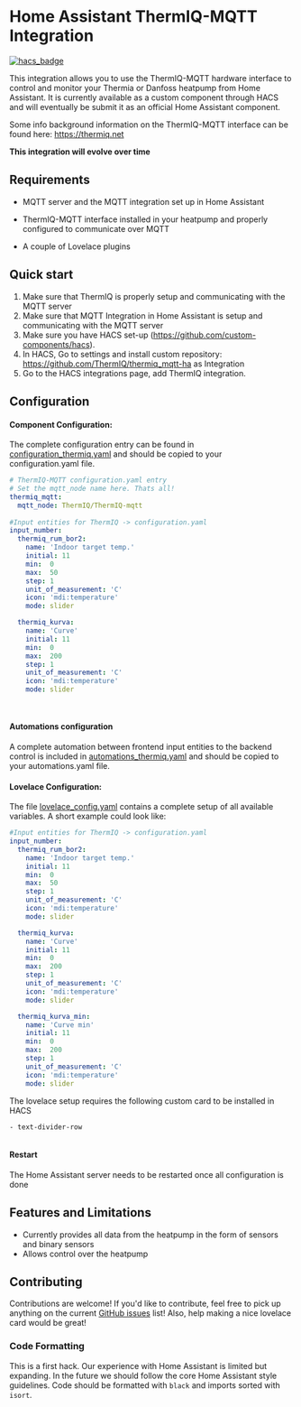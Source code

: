 # Home Assistant ThermIQ-MQTT Integration
[![hacs_badge](https://img.shields.io/badge/HACS-Custom-orange.svg)](https://github.com/custom-components/hacs)

This integration allows you to use the ThermIQ-MQTT hardware interface to control and monitor your Thermia or Danfoss heatpump from Home Assistant. It is currently available as a custom component through HACS and will eventually be submit it as an official Home Assistant component.

Some info background information on the ThermIQ-MQTT interface can be found here:
https://thermiq.net

**This integration will evolve over time**


## Requirements

- MQTT server and the MQTT integration set up in Home Assistant
- ThermIQ-MQTT interface installed in your heatpump and properly configured to communicate over MQTT

- A couple of Lovelace plugins

## Quick start
1. Make sure that ThermIQ is properly setup and communicating with the MQTT server
2. Make sure that MQTT Integration in Home Assistant is setup and communicating with the MQTT server
3. Make sure you have HACS set-up (https://github.com/custom-components/hacs).
4. In HACS, Go to settings and install custom repository: https://github.com/ThermIQ/thermiq_mqtt-ha as Integration
5. Go to the HACS integrations page, add ThermIQ integration.

## Configuration
#### Component Configuration:
The complete configuration entry can be found in [configuration_thermiq.yaml](https://github.com/ThermIQ/thermiq_mqtt-ha/blob/master/configuration_thermiq.yaml) and should be copied to your configuration.yaml file.

```yaml
# ThermIQ-MQTT configuration.yaml entry
# Set the mqtt_node name here. Thats all!
thermiq_mqtt:
  mqtt_node: ThermIQ/ThermIQ-mqtt
  
#Input entities for ThermIQ -> configuration.yaml
input_number:
  thermiq_rum_bor2:
    name: 'Indoor target temp.'
    initial: 11
    min:  0
    max:  50
    step: 1
    unit_of_measurement: 'C'
    icon: 'mdi:temperature'
    mode: slider

  thermiq_kurva:
    name: 'Curve'
    initial: 11
    min:  0
    max:  200
    step: 1
    unit_of_measurement: 'C'
    icon: 'mdi:temperature'
    mode: slider
   
   
```

#### Automations configuration
A complete automation between frontend input entities to the backend control is included in [automations_thermiq.yaml](https://github.com/ThermIQ/thermiq_mqtt-ha/blob/master/automations_thermiq.yaml) and should be copied to your automations.yaml file.


#### Lovelace Configuration:
The file [lovelace_config.yaml](https://github.com/ThermIQ/thermiq_mqtt-ha/blob/master/lovelace_config.yaml) contains a complete setup of all available variables. A short example could look like:

```yaml
#Input entities for ThermIQ -> configuration.yaml
input_number:
  thermiq_rum_bor2:
    name: 'Indoor target temp.'
    initial: 11
    min:  0
    max:  50
    step: 1
    unit_of_measurement: 'C'
    icon: 'mdi:temperature'
    mode: slider

  thermiq_kurva:
    name: 'Curve'
    initial: 11
    min:  0
    max:  200
    step: 1
    unit_of_measurement: 'C'
    icon: 'mdi:temperature'
    mode: slider

  thermiq_kurva_min:
    name: 'Curve min'
    initial: 11
    min:  0
    max:  200
    step: 1
    unit_of_measurement: 'C'
    icon: 'mdi:temperature'
    mode: slider

```

The lovelace setup requires the following custom card to be installed in HACS
```
- text-divider-row


```

#### Restart
The Home Assistant server needs to be restarted once all configuration is done

## Features and Limitations
- Currently provides all data from the heatpump in the form of sensors and binary sensors
- Allows control over the heatpump 

## Contributing
Contributions are welcome! If you'd like to contribute, feel free to pick up anything on the current [GitHub issues](https://github.com/ThermIQ/thermiq_mqtt-ha/issues) list!
Also, help making a nice lovelace card would be great!

### Code Formatting
This is a first hack. Our experience with Home Assistant is limited but expanding. In the future we should follow the core Home Assistant style guidelines. Code should be formatted with `black` and imports sorted with `isort`.


